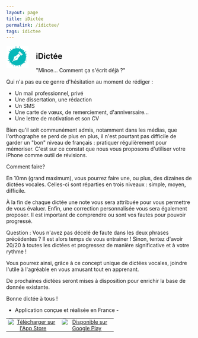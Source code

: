 ```yaml
---
layout: page
title: iDictée
permalink: /idictee/
tags: idictee
---
```


<img src="/images/logo-idictee.png" alt="iDictée" title="iDictée" style="width: 60px; height: 60px; float: left; margin-right: 20px;" />

## iDictée 

"Mince... Comment ça s'écrit déjà ?" 

Qui n'a pas eu ce genre d'hésitation au moment de rédiger : 

- Un mail professionnel, privé 
- Une dissertation, une rédaction
- Un SMS 
- Une carte de vœux, de remerciement, d'anniversaire... 
- Une lettre de motivation et son CV 

Bien qu'il soit communément admis, notamment dans les médias, que l'orthographe se perd de plus en plus, il n'est pourtant pas difficile de garder un "bon" niveau de français : pratiquer régulièrement pour mémoriser. 
C'est sur ce constat que nous vous proposons d'utiliser votre iPhone comme outil de révisions. 

Comment faire? 

En 10mn (grand maximum), vous pourrez faire une, ou plus, des dizaines de dictées vocales. Celles-ci sont réparties en trois niveaux : simple, moyen, difficile. 

À la fin de chaque dictée une note vous sera attribuée pour vous permettre de vous évaluer. Enfin, une correction personnalisée vous sera également proposer. Il est important de comprendre ou sont vos fautes pour pouvoir progressé. 

Question : Vous n'avez pas décelé de faute dans les deux phrases précédentes ? Il est alors temps de vous entrainer ! Sinon, tentez d'avoir 20/20 à toutes les dictées et progressez de manière significative et à votre rythme ! 

Vous pourrez ainsi, grâce à ce concept unique de dictées vocales, joindre l'utile à l'agréable en vous amusant tout en apprenant. 

De prochaines dictées seront mises à disposition pour enrichir la base de donnée existante. 

Bonne dictée à tous !


- Application conçue et réalisée en France -


<div style="width:100%; height: 60px; vertical-align:middle; text-align:center; float:none">
                <table align="center" border="0" cellpadding="0" cellspacing="0" role="presentation" style="margin: 0 auto;">
                    <tbody>
                        <tr>
                            <td style="padding: 0 5px; vertical-align: middle;">
                                <a href="https://apps.apple.com/fr/app/idict%C3%A9e/id508373232" target="_blank">
                                    <img src="https://developer.apple.com/assets/elements/badges/download-on-the-app-store.svg" alt="Télécharger sur l'App Store" width="135" style="display: block; width: 135px; height: auto; border-radius: 5px;">
                                </a>
                            </td>
                            <td style="padding: 0 5px; vertical-align: middle;">
                                <a href="https://play.google.com/store/apps/details?id=net.emilletfr.idictee.lite&hl=fr&pli=1" target="_blank">
                                    <img src="https://play.google.com/intl/en_us/badges/static/images/badges/fr_badge_web_generic.png" alt="Disponible sur Google Play" width="135" style="display: block; width: 135px; height: auto; border-radius: 5px;">
                                </a>
                            </td>
                        </tr>
                    </tbody>
                </table>
</div>
